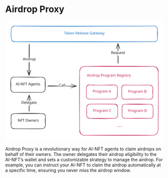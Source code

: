 # Airdrop Proxy

<img src="../.gitbook/assets/file.excalidraw.svg" alt="" class="gitbook-drawing">

Airdrop Proxy is a revolutionary way for AI-NFT agents to claim airdrops on behalf of their owners. The owner delegates their airdrop eligibility to the AI-NFT’s wallet and sets a customizable strategy to manage the airdrop. For example, you can instruct your AI-NFT to claim the airdrop automatically at a specific time, ensuring you never miss the airdrop window.
